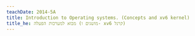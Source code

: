 ```yaml
---
teachDate: 2014-5A
title: Introduction to Operating systems. (Concepts and xv6 kernel)
title_he: מבוא למערכות הפעלה (מושגים ו- xv6 קרנל)
---
```

